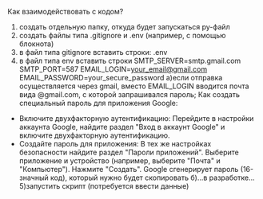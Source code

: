Как взаимодействовать с кодом?
1) создать отдельную папку, откуда будет запускаться py-файл
2) создать файлы типа .gitignore и .env (например, с помощью блокнота)
3) в файл типа gitignore вставить строки:
.env
4) в файл типа env вставить строки
SMTP_SERVER=smtp.gmail.com
SMTP_PORT=587
EMAIL_LOGIN=your_email@gmail.com
EMAIL_PASSWORD=your_secure_password
а)если отправка осуществляется через gmail, вместо EMAIL_LOGIN вводится почта вида @gmail.com, 
с которой запрашивался пароль;
Как создать специальный пароль для приложения Google:
- Включите двухфакторную аутентификацию: 
Перейдите в настройки аккаунта Google, найдите раздел "Вход в аккаунт Google" и включите двухфакторную аутентификацию.
- Создайте пароль для приложения:
В тех же настройках безопасности найдите раздел "Пароли приложений".
Выберите приложение и устройство (например, выберите "Почта" и "Компьютер").
Нажмите "Создать".
Google сгенерирует пароль (16-значный код), который нужно будет скопировать
б)...в разработке...
5)запустить скрипт (потребуется ввести данные)
